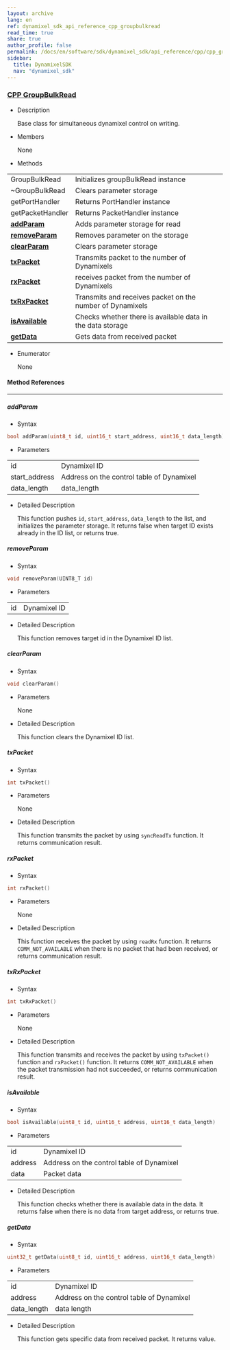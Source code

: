 ```yaml
---
layout: archive
lang: en
ref: dynamixel_sdk_api_reference_cpp_groupbulkread
read_time: true
share: true
author_profile: false
permalink: /docs/en/software/sdk/dynamixel_sdk/api_reference/cpp/cpp_groupbulkread
sidebar:
  title: DynamixelSDK
  nav: "dynamixel_sdk"
---
```


<div style="counter-reset: h3 10"></div>
<div style="counter-reset: h2 2"></div>
<div style="counter-reset: h1 5"></div>

### [CPP GroupBulkRead](#cpp-groupbulkread)

- Description

  Base class for simultaneous dynamixel control on writing.

- Members

  None


- Methods

| | |
| ------------- | ------------- |
|GroupBulkRead	|Initializes groupBulkRead instance|
|~GroupBulkRead	|Clears parameter storage |
|getPortHandler	|Returns PortHandler instance|
|getPacketHandler	|Returns PacketHandler instance|
|**[addParam](#addparam)**	|Adds parameter storage for read |
|**[removeParam](#removeparam)**	|Removes parameter on the storage |
|**[clearParam](#clearparam)**	|Clears parameter storage|
|**[txPacket](#txpacket)**	|Transmits packet to the number of Dynamixels|
|**[rxPacket](#rxpacket)**	|receives packet from the number of Dynamixels|
|**[txRxPacket](#txrxpacket)**	|Transmits and receives packet on the number of Dynamixels|
|**[isAvailable](#isavailable)** | Checks whether there is available data in the data storage |
|**[getData](#getdata)**	|Gets data from received packet|


- Enumerator

  None

#### Method References
----------------------------------------------

##### addParam
- Syntax
``` cpp
bool addParam(uint8_t id, uint16_t start_address, uint16_t data_length)
```
- Parameters

| | |
| ------------- | ------------- |
|id	|Dynamixel ID|
|start_address |Address on the control table of Dynamixel||
|data_length | data_length|

- Detailed Description

   This function pushes `id`, `start_address`, `data_length` to the list, and initializes the parameter storage. It returns false when target ID exists already in the ID list, or returns true.


##### removeParam
- Syntax
``` cpp
void removeParam(UINT8_T id)
```
- Parameters

| | |
| ------------- | ------------- |
|id|	Dynamixel ID|

- Detailed Description

   This function removes target id in the Dynamixel ID list.


##### clearParam
- Syntax
``` cpp
void clearParam()
```
- Parameters

   None

- Detailed Description

   This function clears the Dynamixel ID list.


##### txPacket
- Syntax
``` cpp
int txPacket()
```
- Parameters

   None

- Detailed Description

   This function transmits the packet by using `syncReadTx` function. It returns communication result.


##### rxPacket
- Syntax
``` cpp
int rxPacket()
```
- Parameters

   None

- Detailed Description

   This function receives the packet by using `readRx` function. It returns `COMM_NOT_AVAILABLE` when there is no packet that had been received, or returns communication result.


##### txRxPacket
- Syntax
``` cpp
int txRxPacket()
```
- Parameters

   None

- Detailed Description

   This function transmits and receives the packet by using `txPacket()` function and `rxPacket()` function. It returns `COMM_NOT_AVAILABLE` when the packet transmission had not succeeded, or returns communication result.

##### isAvailable
- Syntax
``` cpp
bool isAvailable(uint8_t id, uint16_t address, uint16_t data_length)

```
- Parameters

| | |
| ------------- | ------------- |
|id	|Dynamixel ID|
|address	|Address on the control table of Dynamixel|
|data	|Packet data|


- Detailed Description

   This function checks whether there is available data in the data. It returns false when there is no data from target address, or returns true.

##### getData
- Syntax
``` cpp
uint32_t getData(uint8_t id, uint16_t address, uint16_t data_length)
```
- Parameters

| | |
| ------------- | ------------- |
|id	|Dynamixel ID|
|address	|Address on the control table of Dynamixel|
|data_length	|data length|


- Detailed Description

   This function gets specific data from received packet. It returns value.
